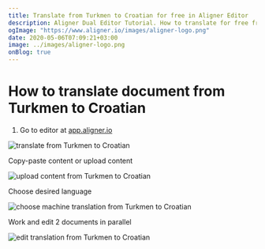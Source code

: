 ```yaml
---
title: Translate from Turkmen to Croatian for free in Aligner Editor
description: Aligner Dual Editor Tutorial. How to translate for free from Turkmen to Croatian. Aligner is multilingual document management platform. 
ogImage: "https://www.aligner.io/images/aligner-logo.png"
date: 2020-05-06T07:09:21+03:00
image: ../images/aligner-logo.png
onBlog: true
---
```


# How to translate document from Turkmen to Croatian

1. Go to editor at [app.aligner.io](https://app.aligner.io "Aligner App web page")

![translate from Turkmen to Croatian](../aligner-blank-editor.png "translate from Turkmen to Croatian")

Copy-paste content or upload content

![upload content from Turkmen to Croatian](../aligner-uploaded-document.png "upload content from Turkmen to Croatian")

Choose desired language

![choose machine translation from Turkmen to Croatian](../aligner-language-dropdown.png "choose machine translation from Turkmen to Croatian")

Work and edit 2 documents in parallel

![edit translation from Turkmen to Croatian](../aligner-double-sitded-editor.png "edit translation from Turkmen to Croatian")

